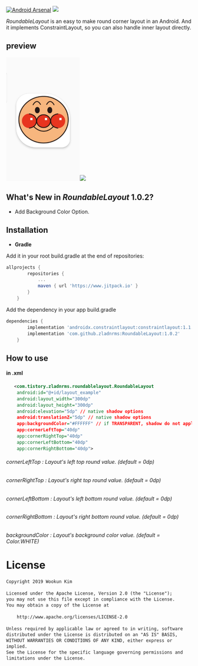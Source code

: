 [![Android Arsenal](https://img.shields.io/badge/Android%20Arsenal-RoundableLayout-green.svg?style=true)](https://android-arsenal.com/details/1/7934)
[![](https://jitpack.io/v/zladnrms/RoundableLayout.svg)](https://jitpack.io/#zladnrms/RoundableLayout)

_RoundableLayout_ is an easy to make round corner layout in an Android. And it implements ConstraintLayout, so you can also handle inner layout directly.

## preview

<img src="./preview_image.jpg" width="200px" /><img src="./preview_hagaren.jpg" width="200px" />

## What's New in _RoundableLayout_ 1.0.2?

- Add Background Color Option.

		
## Installation

* **Gradle**

Add it in your root build.gradle at the end of repositories:
```gradle
allprojects {
		repositories {
			...
			maven { url 'https://www.jitpack.io' }
		}
	}
```

Add the dependency in your app build.gradle
```gradle
dependencies {
		implementation 'androidx.constraintlayout:constraintlayout:1.1.3 or high' // maybe already exists or add
		implementation 'com.github.zladnrms:RoundableLayout:1.0.2'
	}
```

    
## How to use

#### in .xml

```xml
   <com.tistory.zladnrms.roundablelayout.RoundableLayout
    android:id="@+id/layout_example"
    android:layout_width="300dp"
    android:layout_height="300dp"
    android:elevation="5dp" // native shadow options
    android:translationZ="5dp" // native shadow options
    app:backgroundColor="#FFFFFF" // if TRANSPARENT, shadow do not apply.
    app:cornerLeftTop="40dp"
    app:cornerRightTop="40dp"
    app:cornerLeftBottom="40dp"
    app:cornerRightBottom="40dp">
```
    
            
###### cornerLeftTop : Layout's left top round value. (default = 0dp)
###### cornerRightTop : Layout's right top round value. (default = 0dp)
###### cornerLeftBottom : Layout's left bottom round value. (default = 0dp)
###### cornerRightBottom : Layout's right bottom round value. (default = 0dp)
###### backgroundColor : Layout's background color value. (default = Color.WHITE)

# License

    Copyright 2019 Wookun Kim

    Licensed under the Apache License, Version 2.0 (the "License");
    you may not use this file except in compliance with the License.
    You may obtain a copy of the License at

        http://www.apache.org/licenses/LICENSE-2.0

    Unless required by applicable law or agreed to in writing, software
    distributed under the License is distributed on an "AS IS" BASIS,
    WITHOUT WARRANTIES OR CONDITIONS OF ANY KIND, either express or implied.
    See the License for the specific language governing permissions and
    limitations under the License.
